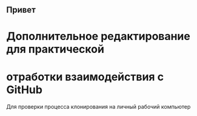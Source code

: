 ## Привет

# Дополнительное редактирование для практической 
# отработки взаимодействия с GitHub

Для проверки процесса клонирования на  личный рабочий компьютер

